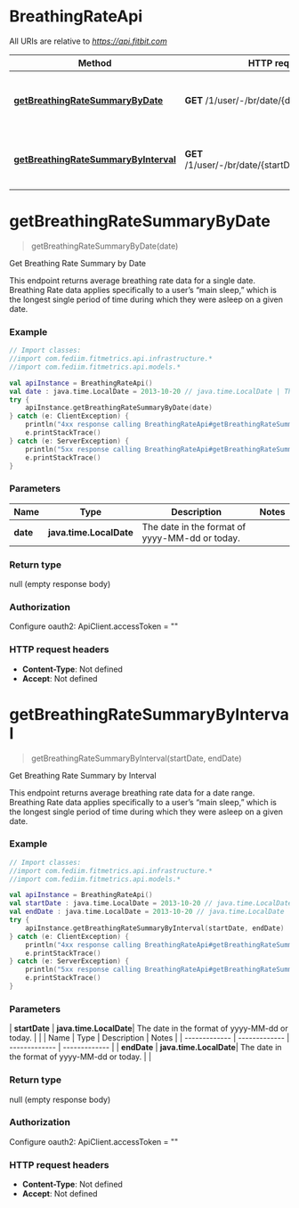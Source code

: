 # BreathingRateApi

All URIs are relative to *https://api.fitbit.com*

| Method | HTTP request | Description |
| ------------- | ------------- | ------------- |
| [**getBreathingRateSummaryByDate**](BreathingRateApi.md#getBreathingRateSummaryByDate) | **GET** /1/user/-/br/date/{date}.json | Get Breathing Rate Summary by Date |
| [**getBreathingRateSummaryByInterval**](BreathingRateApi.md#getBreathingRateSummaryByInterval) | **GET** /1/user/-/br/date/{startDate}/{endDate}.json | Get Breathing Rate Summary by Interval |


<a id="getBreathingRateSummaryByDate"></a>
# **getBreathingRateSummaryByDate**
> getBreathingRateSummaryByDate(date)

Get Breathing Rate Summary by Date

This endpoint returns average breathing rate data for a single date. Breathing Rate data applies specifically to a user’s “main sleep,” which is the longest single period of time during which they were asleep on a given date.

### Example
```kotlin
// Import classes:
//import com.fediim.fitmetrics.api.infrastructure.*
//import com.fediim.fitmetrics.api.models.*

val apiInstance = BreathingRateApi()
val date : java.time.LocalDate = 2013-10-20 // java.time.LocalDate | The date in the format of yyyy-MM-dd or today.
try {
    apiInstance.getBreathingRateSummaryByDate(date)
} catch (e: ClientException) {
    println("4xx response calling BreathingRateApi#getBreathingRateSummaryByDate")
    e.printStackTrace()
} catch (e: ServerException) {
    println("5xx response calling BreathingRateApi#getBreathingRateSummaryByDate")
    e.printStackTrace()
}
```

### Parameters
| Name | Type | Description  | Notes |
| ------------- | ------------- | ------------- | ------------- |
| **date** | **java.time.LocalDate**| The date in the format of yyyy-MM-dd or today. | |

### Return type

null (empty response body)

### Authorization


Configure oauth2:
    ApiClient.accessToken = ""

### HTTP request headers

 - **Content-Type**: Not defined
 - **Accept**: Not defined

<a id="getBreathingRateSummaryByInterval"></a>
# **getBreathingRateSummaryByInterval**
> getBreathingRateSummaryByInterval(startDate, endDate)

Get Breathing Rate Summary by Interval

This endpoint returns average breathing rate data for a date range. Breathing Rate data applies specifically to a user’s “main sleep,” which is the longest single period of time during which they were asleep on a given date.

### Example
```kotlin
// Import classes:
//import com.fediim.fitmetrics.api.infrastructure.*
//import com.fediim.fitmetrics.api.models.*

val apiInstance = BreathingRateApi()
val startDate : java.time.LocalDate = 2013-10-20 // java.time.LocalDate | The date in the format of yyyy-MM-dd or today.
val endDate : java.time.LocalDate = 2013-10-20 // java.time.LocalDate | The date in the format of yyyy-MM-dd or today.
try {
    apiInstance.getBreathingRateSummaryByInterval(startDate, endDate)
} catch (e: ClientException) {
    println("4xx response calling BreathingRateApi#getBreathingRateSummaryByInterval")
    e.printStackTrace()
} catch (e: ServerException) {
    println("5xx response calling BreathingRateApi#getBreathingRateSummaryByInterval")
    e.printStackTrace()
}
```

### Parameters
| **startDate** | **java.time.LocalDate**| The date in the format of yyyy-MM-dd or today. | |
| Name | Type | Description  | Notes |
| ------------- | ------------- | ------------- | ------------- |
| **endDate** | **java.time.LocalDate**| The date in the format of yyyy-MM-dd or today. | |

### Return type

null (empty response body)

### Authorization


Configure oauth2:
    ApiClient.accessToken = ""

### HTTP request headers

 - **Content-Type**: Not defined
 - **Accept**: Not defined

